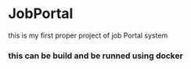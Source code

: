 # JobPortal
this is my first proper project of  job Portal system 

### this can be build and be runned using docker 
